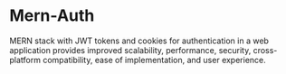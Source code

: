 # Mern-Auth
MERN stack with JWT tokens and cookies for authentication in a web application provides improved scalability, performance, security, cross-platform compatibility, ease of implementation, and user experience.
